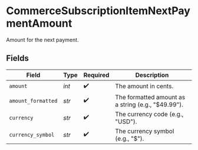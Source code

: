 # CommerceSubscriptionItemNextPaymentAmount

Amount for the next payment.


## Fields

| Field                                              | Type                                               | Required                                           | Description                                        |
| -------------------------------------------------- | -------------------------------------------------- | -------------------------------------------------- | -------------------------------------------------- |
| `amount`                                           | *int*                                              | :heavy_check_mark:                                 | The amount in cents.                               |
| `amount_formatted`                                 | *str*                                              | :heavy_check_mark:                                 | The formatted amount as a string (e.g., "$49.99"). |
| `currency`                                         | *str*                                              | :heavy_check_mark:                                 | The currency code (e.g., "USD").                   |
| `currency_symbol`                                  | *str*                                              | :heavy_check_mark:                                 | The currency symbol (e.g., "$").                   |